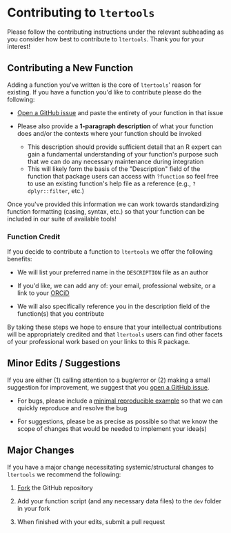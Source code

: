 # Contributing to `ltertools`

Please follow the contributing instructions under the relevant subheading as you consider how best to contribute to `ltertools`. Thank you for your interest!

## Contributing a New Function

Adding a function you've written is the core of `ltertools`' reason for existing. If you have a function you'd like to contribute please do the following:

- [Open a GitHub issue](https://github.com/lter/ltertools/issues) and paste the entirety of your function in that issue

- Please also provide a **1-paragraph description** of what your function does and/or the contexts where your function should be invoked

    - This description should provide sufficient detail that an R expert can gain a fundamental understanding of your function's purpose such that we can do any necessary maintenance during integration
    - This will likely form the basis of the "Description" field of the function that package users can access with `?function` so feel free to use an existing function's help file as a reference (e.g., `?dplyr::filter`, etc.)

Once you've provided this information we can work towards standardizing function formatting (casing, syntax, etc.) so that your function can be included in our suite of available tools!

### Function Credit

If you decide to contribute a function to `ltertools` we offer the following benefits:

- We will list your preferred name in the `DESCRIPTION` file as an author

- If you'd like, we can add any of: your email, professional website, or a link to your [ORCiD](https://orcid.org/)

- We will also specifically reference you in the description field of the function(s) that you contribute

By taking these steps we hope to ensure that your intellectual contributions will be appropriately credited and that `ltertools` users can find other facets of your professional work based on your links to this R package.

## Minor Edits / Suggestions

If you are either (1) calling attention to a bug/error or (2) making a small suggestion for improvement, we suggest that you [open a GitHub issue](https://github.com/lter/ltertools/issues).

- For bugs, please include a [minimal reproducible example](https://stackoverflow.com/help/minimal-reproducible-example) so that we can quickly reproduce and resolve the bug

- For suggestions, please be as precise as possible so that we know the scope of changes that would be needed to implement your idea(s)

## Major Changes

If you have a major change necessitating systemic/structural changes to `ltertools` we recommend the following:

1. [Fork](https://docs.github.com/en/get-started/quickstart/fork-a-repo) the GitHub repository

2. Add your function script (and any necessary data files) to the `dev` folder in your fork

3. When finished with your edits, submit a pull request
